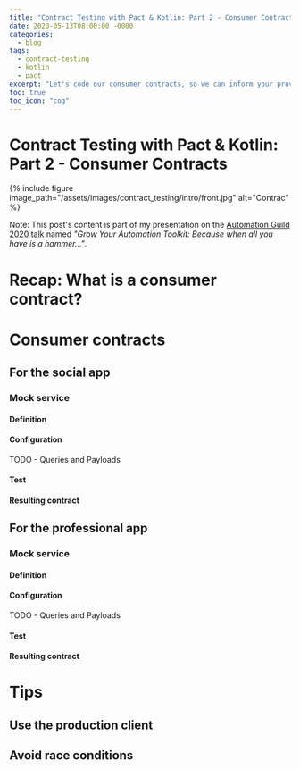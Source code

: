 ```yaml
---
title: "Contract Testing with Pact & Kotlin: Part 2 - Consumer Contracts"
date: 2020-05-13T08:00:00 -0000
categories:
  - blog
tags:
  - contract-testing
  - kotlin
  - pact
excerpt: "Let's code our consumer contracts, so we can inform your providers which data we will send and we expect to receive"
toc: true
toc_icon: "cog"
---
```


# Contract Testing with Pact & Kotlin: Part 2 - Consumer Contracts

{% include figure image_path="/assets/images/contract_testing/intro/front.jpg" alt="Contrac" %}

Note: This post's content is part of my presentation on the [Automation Guild 2020 talk](https://guildconferences.com/conferences/automation-2020/) named _"Grow Your Automation Toolkit: Because when all you have is a hammer..."_.

# Recap: What is a consumer contract?

# Consumer contracts

## For the social app

### Mock service
#### Definition
#### Configuration
TODO - Queries and Payloads
#### Test
#### Resulting contract

## For the professional app

### Mock service
#### Definition
#### Configuration
TODO - Queries and Payloads
#### Test
#### Resulting contract

# Tips
## Use the production client
## Avoid race conditions
